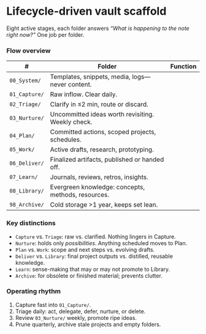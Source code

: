 # Lifecycle-driven vault scaffold

Eight active stages, each folder answers *“What is happening to the note right now?”* One job per folder.

### Flow overview

| #             | Folder                                             | Function |
| ------------- | -------------------------------------------------- | -------- |
| `00_System/`  | Templates, snippets, media, logs—never content.    |          |
| `01_Capture/` | Raw inflow. Clear daily.                           |          |
| `02_Triage/`  | Clarify in ≤2 min, route or discard.               |          |
| `03_Nurture/` | Uncommitted ideas worth revisiting. Weekly check.  |          |
| `04_Plan/`    | Committed actions, scoped projects, schedules.     |          |
| `05_Work/`    | Active drafts, research, prototyping.              |          |
| `06_Deliver/` | Finalized artifacts, published or handed off.      |          |
| `07_Learn/`   | Journals, reviews, retros, insights.               |          |
| `08_Library/` | Evergreen knowledge: concepts, methods, resources. |          |
| `98_Archive/` | Cold storage >1 year, keeps set lean.              |          |

### Key distinctions

* `Capture` vs. `Triage`: raw vs. clarified. Nothing lingers in Capture.
* `Nurture`: holds only *possibilities*. Anything scheduled moves to Plan.
* `Plan` vs. `Work`: scope and next steps vs. evolving drafts.
* `Deliver` vs. `Library`: final project outputs vs. distilled, reusable knowledge.
* `Learn`: sense-making that may or may not promote to Library.
* `Archive`: for obsolete or finished material; prevents clutter.

### Operating rhythm

1. Capture fast into `01_Capture/`.
2. Triage daily: act, delegate, defer, nurture, or delete.
3. Review `03_Nurture/` weekly, promote ripe ideas.
4. Prune quarterly, archive stale projects and empty folders.
